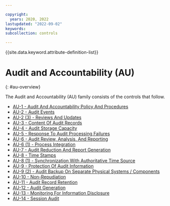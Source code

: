 ```yaml
---

copyright:
  years: 2020, 2022
lastupdated: "2022-09-02"
keywords: 
subcollection: controls

---
```




{{site.data.keyword.attribute-definition-list}}

# Audit and Accountability (AU)
{: #au-overview}

The Audit and Accountability (AU) family consists of the controls that follow.

- [AU-1 - Audit And Accountability Policy And Procedures](/docs/controls?topic=controls-au-1)
- [AU-2 - Audit Events](/docs/controls?topic=controls-au-2)
- [AU-2 (3) - Reviews And Updates](/docs/controls?topic=controls-au-2.3)
- [AU-3 - Content Of Audit Records](/docs/controls?topic=controls-au-3)
- [AU-4 - Audit Storage Capacity](/docs/controls?topic=controls-au-4)
- [AU-5 - Response To Audit Processing Failures](/docs/controls?topic=controls-au-5)
- [AU-6 - Audit Review, Analysis, And Reporting](/docs/controls?topic=controls-au-6)
- [AU-6 (1) - Process Integration](/docs/controls?topic=controls-au-6.1)
- [AU-7 - Audit Reduction And Report Generation](/docs/controls?topic=controls-au-7)
- [AU-8 - Time Stamps](/docs/controls?topic=controls-au-8)
- [AU-8 (1) - Synchronization With Authoritative Time Source](/docs/controls?topic=controls-au-8.1)
- [AU-9 - Protection Of Audit Information](/docs/controls?topic=controls-au-9)
- [AU-9 (2) - Audit Backup On Separate Physical Systems / Components](/docs/controls?topic=controls-au-9.2)
- [AU-10 - Non-Repudiation](/docs/controls?topic=controls-au-10)
- [AU-11 - Audit Record Retention](/docs/controls?topic=controls-au-11)
- [AU-12 - Audit Generation](/docs/controls?topic=controls-au-12)
- [AU-13 - Monitoring For Information Disclosure](/docs/controls?topic=controls-au-13)
- [AU-14 - Session Audit](/docs/controls?topic=controls-au-14)




